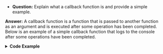 ##
- **Question:** Explain what a callback function is and provide a simple example.

**Answer:** A callback function is a function that is passed to another function as an argument and is executed after some operation has been completed. Below is an example of a simple callback function that logs to the console after some operations have been completed.

<details><summary><b>Code Example</b></summary>

#### 
<b>const sum = (a, b, callback) => {
    const sum = a + b;
    callback();
}

const a = 5, b = 6;

sum(a, b, function () {
    console.log('summation done!')
})</b>